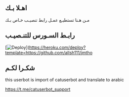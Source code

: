 ## اهـلا بـك
مـن هـنا تستطيـع عمـل رابط تنصيـب خـاص بـك

## رابـط السـورس للتنـصيـب

[![Deploy](https://www.herokucdn.com/deploy/button.svg)](https://heroku.com/deploy?template=https://github.com/allsh111/jmtho

## شكـرا لكـم 


this userbot is import of catuserbot and translate to arabic

https://t.me/catuserbot_support
